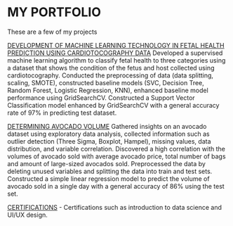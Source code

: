 # MY PORTFOLIO #

These are a few of my projects

[DEVELOPMENT OF MACHINE LEARNING TECHNOLOGY IN FETAL HEALTH PREDICTION USING CARDIOTOCOGRAPHY DATA](https://github.com/reynerwongso/portofolio/tree/main/DEVELOPMENT%20OF%20MACHINE%20LEARNING%20TECHNOLOGY%20IN%20FETAL%20HEALTH%20PREDICTION%20USING%20CARDIOTOCOGRAPHY%20DATA)
Developed a supervised machine learning algorithm to classify fetal health to three categories using a dataset that shows the condition of the fetus and host collected using cardiotocography.
Conducted the preprocessing of data (data splitting, scaling, SMOTE), constructed baseline models (SVC, Decision Tree, Random Forest, Logistic Regression, KNN), enhanced baseline model performance using GridSearchCV.
Constructed a Support Vector Classification model enhanced by GridSearchCV with a general accuracy rate of 97% in predicting test dataset.

[DETERMINING AVOCADO VOLUME](https://github.com/reynerwongso/portofolio/blob/main/DETERMINING%20AVOCADO%20VOLUME.Rmd) 
Gathered insights on an avocado dataset using exploratory data analysis, collected information such as outlier detection (Three Sigma, Boxplot, Hampel), missing values, data distribution, and variable correlation.
Discovered a high correlation with the volumes of avocado sold with average avocado price, total number of bags and amount of large-sized avocados sold.
Preprocessed the data by deleting unused variables and splitting the data into train and test sets.
Constructed a simple linear regression model to predict the volume of avocado sold in a single day with a general accuracy of 86% using the test set.

[CERTIFICATIONS](https://github.com/reynerwongso/portofolio/tree/main/E-CERTIFICATE) - Certifications such as introduction to data science and UI/UX design.
